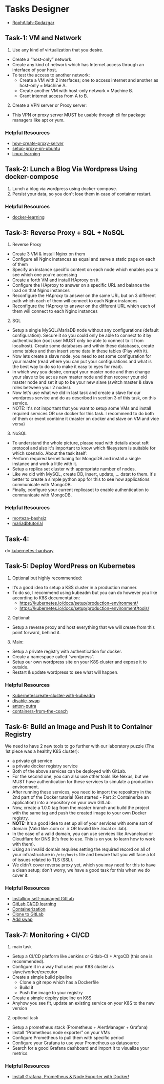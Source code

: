# Tasks Designer
- [RoohAllah-Godazgar](https://www.linkedin.com/in/roohallah-godazgar/)

## Task-1: VM and Network
1. Use any kind of virtualization that you desire.  
  - Create a “host-only” network.
  - Create any kind of network which has Internet access through an interface of your host.
  - To test the access to another network:
    - Create a VM with 2 interfaces; one to access internet and another as host-only = Machine A.
    - Create another VM with host-only network = Machine B.
    - Grant internet access from A to B.
2. Create a VPN server or Proxy server:
  - This VPN or proxy server MUST be usable through cli for package managers like apt or yum.
### Helpful Resources
- [how-create-proxy-server](https://www.linuxandubuntu.com/home/create-proxy-server#step-4-test-the-proxy-server)  
- [setup-proxy-on-ubuntu](https://operavps.com/docs/setup-proxy-on-ubuntu/)  
- [linux-learning](https://www.youtube.com/playlist?list=PLRMCwJJwWR1A3_ECuOqdIaR-XLnr6bDj_)  

## Task-2: Lunch a Blog Via Wordpress Using docker-compose
1. Lunch a blog via wordpress using docker-compose.  
2. Persist your data, so you don't lose them in case of container restart.
### Helpful Resources
- [docker-learning](https://dockerme.ir/)  

## Task-3: Reverse Proxy + SQL + NoSQL
1. Reverse Proxy
  - Create 3 VM & install Nginx on them
  - Configure all Nginx instances as equal and serve a static page on each of them
  - Specify an instance specific content on each node which enables you to see which one you’re accessing
  - Create a forth VM and install HAproxy on it
  - Configure the HAproxy to answer on a specific URL and balance the load on that Nginx instances
  - Reconfigure the HAproxy to answer on the same URL but on 3 different path which each of them will connect to each Nginx instances
  - Reconfigure the HAproxy to answer on the different URL which each of them will connect to each Nginx instances
2. SQL
  - Setup a single MySQL/MariaDB node without any configurations (default configuration). Secure it so you could only be able to connect to it by authentication (root user MUST only be able to connect to it from localhost). Create some databases and within these databases, create some tables and then insert some data in these tables (Play with it).
  - Now lets create a slave node. you need to set some configuration for your master (read where you can put your configurations and what is the best way to do so to make it easy to eyes for read).
  - In which way you desire, corrupt your master node and then change your slave to be act as new master node and then recover your old master node and set it up to be your new slave (switch master & slave roles between your 2 nodes).
  - Now let's use what we did in last task and create a slave for our wordpress service and do as described in section 3 of this task, on this service.
  - NOTE: It's not important that you want to setup some VMs and install required services OR use docker for this task. I recommend to do both of them or event combine it (master on docker and slave on VM and vice versa)
3. NoSQL
  - To understand the whole picture, please read with details about raft protocol and also it's important to know which filesystem is suitable for which scenario. About the task itself:
  - Perform required kernel tuning for MongoDB and install a single instance and work a little with it.
  - Setup a replica set cluster with appropriate number of nodes.
  - Like we did with MySQL, create DB, insert, update, ... datat to them. It's better to create a simple python app for this to see how applications communicate with MongoDB.
  - Finally, configure your current replicaset to enable authentication to communicate with MongoDB.

### Helpful Resources
- [morteza-bashsiz](https://www.youtube.com/playlist?list=PLRMCwJJwWR1A3_ECuOqdIaR-XLnr6bDj_)
- [mariadbtutorial](https://www.mariadbtutorial.com/)

## Task-4:
do [kubernetes-hardway](https://github.com/kelseyhightower/kubernetes-the-hard-way).
## Task-5: Deploy WordPress on Kubernetes
1. Optional but highly recommended:  
  - It’s a good idea to setup a K8S cluster in a production manner.  
  - To do so, I recommend using kubeadm but you can do however you like according to K8S documentation:  
    - https://kubernetes.io/docs/setup/production-environment/
    - https://kubernetes.io/docs/setup/production-environment/tools/  
2. Optional:  
  - Setup a reverse proxy and host everything that we will create from this point forward, behind it.  
3. Main:  
  - Setup a private registry with authentication for docker.  
  - Create a namespace called “wordpress”.  
  - Setup our own wordpress site on your K8S cluster and expose it to outside.  
  - Restart & update wordpress to see what will happen.
### Helpful Resources
- [Kubernetescreate-cluster-with-kubeadm](https://kubernetes.io/docs/setup/production-environment/tools/kubeadm/create-cluster-kubeadm/)
- [disable-swap](https://tecadmin.net/disable-swapfile-on-ubuntu/)
- [anton-putra](https://www.youtube.com/playlist?list=PLiMWaCMwGJXnHmccp2xlBENZ1xr4FpjXF)
- [containers-from-the-coach](https://www.youtube.com/watch?v=iC-WxZGhFqs)

## Task-6: Build an Image and Push It to Container Registry
We need to have 2 new tools to go further with our laboratory puzzle (The 1st piece was a healthy K8S cluster):
  - a private git service
  - a private docker registry service
  - Both of the above services can be deployed with GitLab.  
  - For the second one, you can also use other tools like Nexus, but we MUST have authentication for these services to simulate a production environment.  
  - After running these services, you need to import the repository in the 2nd part of the Docker tutorial (Get started - Part 2: Containerize an application) into a repository on your own GitLab.  
  - Now, create a 1.0.0 tag from the master branch and build the project with the same tag and push the created image to your own Docker registry.  
  - **NOTE:** It's a good idea to set up all of your services with some sort of domain (Valid like .com or .ir OR Invalid like .local or .lab).  
  - In the case of a valid domain, you can use services like Arvancloud or Cloudflare for DNS (It's free to use. This is on you to learn how to work with them).  
  - Using an invalid domain requires setting the required record on all of your infrastructure in `/etc/hosts` file and beware that you will face a lot of issues related to TLS (SSL).  
  - We didn't cover reverse proxy yet, which you may need for this to have a clean setup; don't worry, we have a good task for this when we do cover it.
### Helpful Resources
- [Installing self-managed GitLab](https://about.gitlab.com/install/)
- [GitLab CI/CD learning](https://www.youtube.com/playlist?list=PLYrn63eEqAzannVocQrddqsBK-C17e-Sm)
- [Containerization](https://docs.docker.com/language/)
- [Clone to GitLab](https://docs.gitlab.com/ee/administration/settings/import_and_export_settings.html#configure-allowed-import-sources)
- [Add swap](https://www.digitalocean.com/community/tutorial-collections/how-to-add-swap-space)

## Task-7: Monitoring + CI/CD
1. main task
  - Setup a CI/CD platform like Jenkins or Gitlab-CI + ArgoCD (this one is recommended).
  - Configure it in a way that uses your K8S cluster as slave/worker/executor
  - Create a simple build pipeline
    - Clone a git repo which has a Dockerfile
    - Build it
    - Push the image to your registry
  - Create a simple deploy pipeline on K8S
  - Anyhow you see fit, update an existing service on your K8S to the new version

2. optional task
  - Setup a prometheus stack (Prometheus + AlertManager + Grafana)
  - Install “Prometheus node exporter” on your VMs
  - Configure Prometheus to pull them with specific period
  - Configure your Grafana to use your Prometheus as datasource
  - Search for a good Grafana dashboard and import it to visualize your metrics
### Helpful Resources
- [Install Grafana, Prometheus & Node Exporter with Docker!](https://www.youtube.com/watch?v=yrscZ-kGc_Y)

